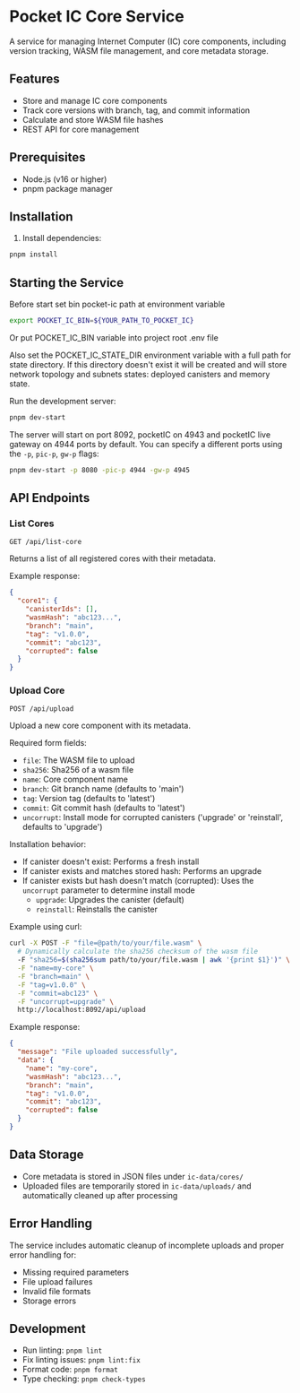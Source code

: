 # Pocket IC Core Service

A service for managing Internet Computer (IC) core components, including version tracking, WASM file management, and core metadata storage.

## Features

- Store and manage IC core components
- Track core versions with branch, tag, and commit information
- Calculate and store WASM file hashes
- REST API for core management

## Prerequisites

- Node.js (v16 or higher)
- pnpm package manager

## Installation

1. Install dependencies:
```bash
pnpm install
```

## Starting the Service

Before start set bin pocket-ic path at environment variable
```bash
export POCKET_IC_BIN=${YOUR_PATH_TO_POCKET_IC}
```
Or put POCKET_IC_BIN variable into project root .env file

Also set the POCKET_IC_STATE_DIR environment variable with a full path for state directory.
If this directory doesn't exist it will be created and will store network topology and subnets states: deployed canisters and memory state.

Run the development server:
```bash
pnpm dev-start
```

The server will start on port 8092, pocketIC on 4943 and pocketIC live gateway on 4944 ports by default. You can specify a different ports using the `-p`, `pic-p`, `gw-p` flags:
```bash
pnpm dev-start -p 8080 -pic-p 4944 -gw-p 4945
```

## API Endpoints

### List Cores
```
GET /api/list-core
```
Returns a list of all registered cores with their metadata.

Example response:
```json
{
  "core1": {
    "canisterIds": [],
    "wasmHash": "abc123...",
    "branch": "main",
    "tag": "v1.0.0",
    "commit": "abc123",
    "corrupted": false
  }
}
```

### Upload Core
```
POST /api/upload
```
Upload a new core component with its metadata.

Required form fields:
- `file`: The WASM file to upload
- `sha256`: Sha256 of a wasm file
- `name`: Core component name
- `branch`: Git branch name (defaults to 'main')
- `tag`: Version tag (defaults to 'latest')
- `commit`: Git commit hash (defaults to 'latest')
- `uncorrupt`: Install mode for corrupted canisters ('upgrade' or 'reinstall', defaults to 'upgrade')

Installation behavior:
- If canister doesn't exist: Performs a fresh install
- If canister exists and matches stored hash: Performs an upgrade
- If canister exists but hash doesn't match (corrupted): Uses the `uncorrupt` parameter to determine install mode
  - `upgrade`: Upgrades the canister (default)
  - `reinstall`: Reinstalls the canister

Example using curl:
```bash
curl -X POST -F "file=@path/to/your/file.wasm" \
  # Dynamically calculate the sha256 checksum of the wasm file
  -F "sha256=$(sha256sum path/to/your/file.wasm | awk '{print $1}')" \
  -F "name=my-core" \
  -F "branch=main" \
  -F "tag=v1.0.0" \
  -F "commit=abc123" \
  -F "uncorrupt=upgrade" \
  http://localhost:8092/api/upload
```

Example response:
```json
{
  "message": "File uploaded successfully",
  "data": {
    "name": "my-core",
    "wasmHash": "abc123...",
    "branch": "main",
    "tag": "v1.0.0",
    "commit": "abc123",
    "corrupted": false
  }
}
```

## Data Storage

- Core metadata is stored in JSON files under `ic-data/cores/`
- Uploaded files are temporarily stored in `ic-data/uploads/` and automatically cleaned up after processing

## Error Handling

The service includes automatic cleanup of incomplete uploads and proper error handling for:
- Missing required parameters
- File upload failures
- Invalid file formats
- Storage errors

## Development

- Run linting: `pnpm lint`
- Fix linting issues: `pnpm lint:fix`
- Format code: `pnpm format`
- Type checking: `pnpm check-types` 